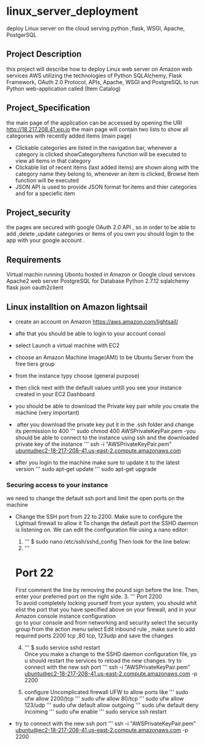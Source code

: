 # linux_server_deployment
deploy Linux server on the cloud serving python ,flask, WSGI, Apache, PostgerSQL

## Project Description
 this project will describe how to deploy Linux web server on Amazon web services AWS utilizing the technologies of Python SQLAlchemy, Flask Framework, OAuth 2.0 Protocol, APIs, Apache, WSGI and  PostgreSQL to run Python web-application  called (Item Catalog)

## Project_Specification
the main page of the application can be accessed by opening the URI http://18.217.208.41.xip.io 
the main page will contain two lists to  show all categories with recently added items  (main page)
- Clickable categories are listed in the navigation bar,
whenever a category is clicked showCategoryItems  function will be executed to view all items in that category
- Clickable list of recent items (last added items) are shown along with the category name
they belong to, whenever an item is clicked, Browse Item function will be executed
- JSON API is used to provide JSON format for items and thier categories and for a speciefic item

## Project_security
the pages are secured with google OAuth 2.0 API , so in order to be able to add ,delete ,update categories or items of you own you should login to the app with your google account . 


## Requirements
Virtual machin running Ubontu hosted in Amazon or Google cloud services
Apache2 web server
PostgreSQL for Database 
Python 2.7.12
sqlalchemy
flask
json
oauth2client

## Linux installtion on Amazon lightsail
- create an account on Amazon https://aws.amazon.com/lightsail/
- afte that you should be able to login to your account consol
- select Launch a virtual machine with EC2 
- choose an Amazon Machine Image(AMI) to be Ubuntu Server from the free tiers group
- from the instance typy choose (general purpose)
- then click next with the default values untill you see your instance created in your EC2 Dashboard
- you should be able to download the Private key pair while you create the machine (very important)
-  after you download the private key put it in the .ssh folder and change its permission to 400
'''
sudo chmod 400 AWSPrivateKeyPair.pem
-you should be able  to connect to the instance using ssh and the downloaded private key of the instance 
'''
ssh -i "AWSPrivateKeyPair.pem" ubuntu@ec2-18-217-208-41.us-east-2.compute.amazonaws.com

- after you login to the machine make sure to update it to the latest version 
'''
sudo apt-get update
'''
sudo apt-get upgrade

### Securing access to your instance
we need to change the default ssh port and limit the open ports on the machine 
- Change the SSH port from 22 to 2200. Make sure to configure the Lightsail firewall to allow it
	To change the default port the SSHD daemon is listening on. We can edit the configuration file using a nano editor:
	1. '''
	$ sudo nano /etc/ssh/sshd_config
	Then look for the line below:
	2. '''
	# Port 22
	First comment the line by removing the pound sign before the line. Then, enter your preferred port on the right side.
	3. '''
	Port 2200
	To avoid completely locking yourself from your system, you should whitelist the port that you have specified above on your firewall, and in your Amazon console instance configuration  
	go to your console and from networking and security select the security group
	from the action menu select Edit inbound rule , 
	make sure to add required ports 2200 tcp ,80 tcp, 123udp  and save the changes 

	
	4. '''
	$ sudo service sshd restart
	Once you make a change to the SSHD daemon configuration file, you should restart the services to reload the new changes.
	try to connect with the new ssh port 
	'''
	ssh -i "AWSPrivateKeyPair.pem" ubuntu@ec2-18-217-208-41.us-east-2.compute.amazonaws.com -p 2200

	5. configure Uncomplicated firewall UFW to allow ports like
	'''
	sudo ufw allow 2200/tcp
	''' 
	sudo ufw allow 80/tcp 
	'''
	sudo ufw allow 123/udp 
	'''
	sudo ufw default allow outgoing
	'''
	sudo ufw default deny incoming
	'''
	sudo ufw enable 
	'''
	sudo service ssh restart

- try to connect with the new ssh port 
	'''
	ssh -i "AWSPrivateKeyPair.pem" ubuntu@ec2-18-217-208-41.us-east-2.compute.amazonaws.com -p 2200

